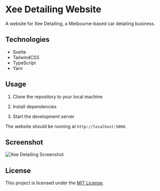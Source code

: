 # Xee Detailing Website

A website for Xee Detailing, a Melbourne-based car detailing business.

## Technologies

- Svelte
- TailwindCSS
- TypeScript
- Yarn

## Usage

1. Clone the repository to your local machine

2. Install dependencies

3. Start the development server

The website should be running at `http://localhost:5000`.

## Screenshot

![Xee Detailing Screenshot](screenshot.png)

## License

This project is licensed under the [MIT License](https://opensource.org/licenses/MIT).
